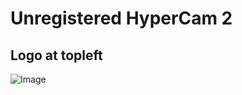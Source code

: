 # Unregistered HyperCam 2
## Logo at topleft

![Image](https://pico.codes/pictures/p0nifybgw70nr30.png)
